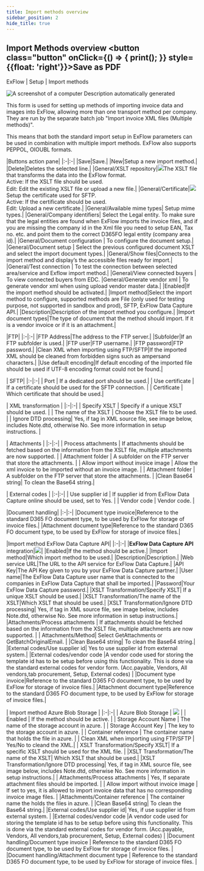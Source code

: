 ```yaml
---
title: Import methods overview 
sidebar_position: 2
hide_title: true
---
```

## Import Methods overview <button class="button" onClick={() => { print(); }} style={{float: 'right'}}>Save as PDF</button>

ExFlow \| Setup \| Import methods

![A screenshot of a computer Description automatically generated](@site/static/img/media/image22.png)

This form is used for setting up methods of importing invoice data and images into ExFlow, allowing more than one transport method per company. They are run by the separate batch job "Import invoice XML files (Multiple methods)".

This means that both the standard import setup in ExFlow parameters can be used in combination with multiple import methods. ExFlow also supports PEPPOL, OIOUBL formats.

|Buttons action pane|
|:-|:-|
|Save|Save.|
|New|Setup a new import method.|
|Delete|Deletes the selected line.|
|General/XSLT repository|![](@site/static/img/media/image23.png)The XSLT file that transforms the data into the ExFlow format.<br/>Active: If the XSLT file should be used.<br/>Edit: Edit the existing XSLT file or upload a new file.|
|General/Certificate|![](@site/static/img/media/image24.png)Setup the certificate used for SFTP.<br/>Active: If the certificate should be used.<br/>Edit: Upload a new certificate.|
|General/Available mime types| Setup mime types.|
|General/Company identifiers| Select the Legal entity. To make sure that the legal entities are found when ExFlow imports the invoice files, and if you are missing the company id in the Xml file you need to setup EAN, Tax no. etc. and point them to the correct D365FO legal entity (company area id).|
|General/Document configuration | To configure the document setup.|
|General/Document setup | Select the previous configured document XSLT and select the import document types.|
|General/Show files|Connects to the import method and display’s the accessible files ready for import.|
|General/Test connection | To test the connection between selected area/service and Exflow import method.| 
|General/View connected buyers | To view connected buyers from EDC.
|General/Generate vendor xml | To generate vendor xml when using upload vendor master data.|
|Enabled|If the import method should be activated.|
|Import method|Select the import method to configure, supported methods are File (only used for testing purpose, not supported in sandbox and prod), SFTP, ExFlow Data Capture API.|
|Description|Description of the import method you configure.|
|Import document types|The type of document that the method should import. If it is a vendor invoice or if it is an attachment.|


|FTP|
|:-|:-|
|FTP Address|The address to the FTP server.|
|Subfolder|If an FTP subfolder is used.|
|FTP user|FTP username.|
|FTP password|FTP password.|
|Clean XML when importing using FTP/SFTP|If the imported XML should be cleaned from forbidden signs such as ampersand characters.|
|Use default encoding|If default encoding of the imported file should be used if UTF-8 encoding format could not be found.|


| SFTP|
|:-|:-|
| Port | If a dedicated port should be used.|
| Use certificate | If a certificate should be used for the SFTP connection. |
| Certificate | Which certificate that should be used.|

| XML transformation   |
|:-|:-|
| Specify XSLT         | Specify if a unique XSLT should be used. |
| The name of the XSLT | Choose the XSLT file to be used.         |
| Ignore DTD processing| Yes, if tag in XML source file, see image below, includes Note.dtd, otherwise No. See more information in setup instructions.       |

| Attachments                        |
|:-|:-|
| Process attachments                | If attachments should be fetched based on the information from the XSLT file, multiple attachments are now supported. |
| Attachment folder                  | A subfolder on the FTP server that store the attachments.                                                             |
| Allow import without invoice image | Allow the xml invoice to be imported without an invoice image.  |
| Attachment folder                  | A subfolder on the FTP server that store the attachments.                                                             |
|Clean Base64 string| To clean the Base64 string.|

| External codes  |
|:-|:-|
| Use supplier id | If supplier id from ExFlow Data Capture online should be used, set to Yes. |
| Vendor code | Vendor code. |

|Document handling|
|:-|:-|
|Document type invoice|Reference to the standard D365 FO document type, to be used by ExFlow for storage of invoice files.|
|Attachment document type|Reference to the standard D365 FO document type, to be used by ExFlow for storage of invoice files.|

|Import method ExFlow Data Capture API|
|:-|:-|
|**ExFlow Data Capture API** integration|![](@site/static/img/media/image25.png)|
|Enabled|If the method should be active.|
|Import method|Which import method to be used.|
|Description|Description.|
|Web service URL|The URL to the API service for ExFlow Data Capture.|
|API Key|The API Key given to you by your ExFlow Data Capture partner.|
|User name|The ExFlow Data Capture user name that is connected to the companies in ExFlow Data Capture that shall be imported.|
|Password|Your ExFlow Data Capture password.|
|XSLT Transformation/Specify XSLT| If a unique XSLT should be used.|
|XSLT Transformation/The name of the XSLT|Which XSLT that should be used.|
|XSLT Transformation/Ignore DTD processing| Yes, if tag in XML source file, see image below, includes Note.dtd, otherwise No. See more information in setup instructions.|
|Attachments/Process attachments | If attachments should be fetched based on the information from the XSLT file, multiple attachments are now supported. |
| Attachments/Method| Select GetAttachments or GetBatchOriginalEmail. |
|Clean Base64 string| To clean the Base64 string.|
|External codes/Use supplier id| Yes to use supplier id from external system.|
|External codes/vendor code |A vendor code used for storing the template id has to be setup before using this functionality. This is done via the standard external codes for vendor form. (Acc.payable, Vendors, All vendors,tab procurement, Setup, External codes) |
|Document type invoice|Reference to the standard D365 FO document type, to be used by ExFlow for storage of invoice files.|
|Attachment document type|Reference to the standard D365 FO document type, to be used by ExFlow for storage of invoice files.|


| Import method Azure Blob Storage   |
|:-|:-|
| Azure Blob Storage                 | ![](@site/static/img/media/image27.png)                  |
| Enabled                            | If the method should be active.                                                                     |
| Storage Account Name               | The name of the storage account in azure.                                                           |
| Storage Account Key                | The key to the storage account in azure.                                                            |
| Container reference | The container name that holds the file in azure. |
| Clean XML when importing using FTP/SFTP | Yes/No to cleand the XML.| 
| XSLT Transformation/Specify XSLT| If a specific XSLT should be used for the XML file. |
|XSLT Transformation/The name of the XSLT| Which XSLT that should be used.|
|XSLT Transformation/Ignore DTD processing| Yes, if tag in XML source file, see image below, includes Note.dtd, otherwise No. See more information in setup instructions.|
| Attachments/Process attachments | Yes, If separate attachment files should be imported. |
| Allow import without invoice image | If set to yes, it is allowed to import invoice data that has no corresponding invoice image files.  |
|Attachments/Container reference | The container name the holds the files in azure.  |
|Clean Base64 string| To clean the Base64 string.|
|External codes/Use supplier id| Yes, if use supplier id from external system. |
|External codes/vendor code |A vendor code used for storing the template id has to be setup before using this functionality. This is done via the standard external codes for vendor form. (Acc.payable, Vendors, All vendors,tab procurement, Setup, External codes) |
|Document handling/Document type invoice | Reference to the standard D365 FO document type, to be used by ExFlow for storage of invoice files. |
|Document handling/Attachment document type | Reference to the standard D365 FO document type, to be used by ExFlow for storage of invoice files. |

